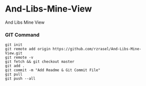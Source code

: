 # And-Libs-Mine-View
And Libs Mine View

### GIT Command
```git_command
git init
git remote add origin https://github.com/rzrasel/And-Libs-Mine-View.git
git remote -v
git fetch && git checkout master
git add .
git commit -m "Add Readme & Git Commit File"
git pull
git push --all
```